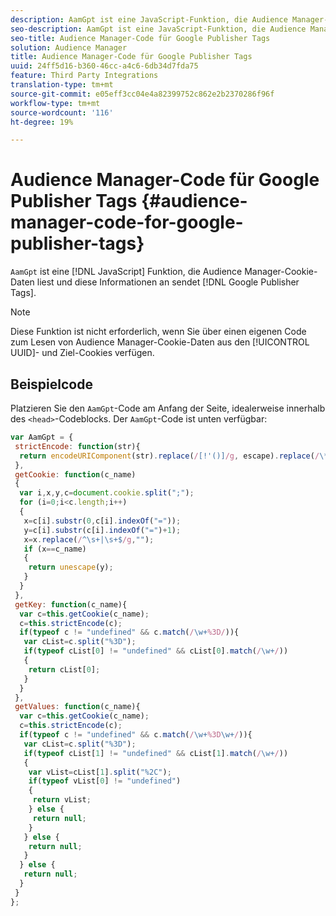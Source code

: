 ```yaml
---
description: AamGpt ist eine JavaScript-Funktion, die Audience Manager-Cookie-Daten liest und diese Informationen an Google Publisher-Tags sendet.
seo-description: AamGpt ist eine JavaScript-Funktion, die Audience Manager-Cookie-Daten liest und diese Informationen an Google Publisher-Tags sendet.
seo-title: Audience Manager-Code für Google Publisher Tags
solution: Audience Manager
title: Audience Manager-Code für Google Publisher Tags
uuid: 24ff5d16-b360-46cc-a4c6-6db34d7fda75
feature: Third Party Integrations
translation-type: tm+mt
source-git-commit: e05eff3cc04e4a82399752c862e2b2370286f96f
workflow-type: tm+mt
source-wordcount: '116'
ht-degree: 19%

---
```



# Audience Manager-Code für Google Publisher Tags {#audience-manager-code-for-google-publisher-tags}

`AamGpt` ist eine  [!DNL JavaScript] Funktion, die Audience Manager-Cookie-Daten liest und diese Informationen an sendet  [!DNL Google Publisher Tags].

>[!NOTE]
>
>Diese Funktion ist nicht erforderlich, wenn Sie über einen eigenen Code zum Lesen von Audience Manager-Cookie-Daten aus den [!UICONTROL UUID]- und Ziel-Cookies verfügen.

## Beispielcode

Platzieren Sie den `AamGpt`-Code am Anfang der Seite, idealerweise innerhalb des `<head>`-Codeblocks. Der `AamGpt`-Code ist unten verfügbar:

```js
var AamGpt = {  
 strictEncode: function(str){ 
  return encodeURIComponent(str).replace(/[!'()]/g, escape).replace(/\*/g, "%2A"); 
 }, 
 getCookie: function(c_name) 
 { 
  var i,x,y,c=document.cookie.split(";"); 
  for (i=0;i<c.length;i++) 
  { 
   x=c[i].substr(0,c[i].indexOf("=")); 
   y=c[i].substr(c[i].indexOf("=")+1); 
   x=x.replace(/^\s+|\s+$/g,""); 
   if (x==c_name) 
   { 
    return unescape(y); 
   } 
  } 
 }, 
 getKey: function(c_name){ 
  var c=this.getCookie(c_name); 
  c=this.strictEncode(c); 
  if(typeof c != "undefined" && c.match(/\w+%3D/)){ 
   var cList=c.split("%3D"); 
   if(typeof cList[0] != "undefined" && cList[0].match(/\w+/)) 
   { 
    return cList[0]; 
   } 
  }  
 }, 
 getValues: function(c_name){ 
  var c=this.getCookie(c_name); 
  c=this.strictEncode(c); 
  if(typeof c != "undefined" && c.match(/\w+%3D\w+/)){ 
   var cList=c.split("%3D"); 
   if(typeof cList[1] != "undefined" && cList[1].match(/\w+/)) 
   { 
    var vList=cList[1].split("%2C"); 
    if(typeof vList[0] != "undefined") 
    { 
     return vList; 
    } else { 
     return null; 
    }    
   } else { 
    return null; 
   } 
  } else { 
   return null; 
  } 
 } 
};
```
